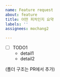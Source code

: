 ```yaml
---
name: Feature request
about: feature
title: 어떤 피처인지 요약
labels: ''
assignees: mochang2

---
```


- [ ] TODO1
  - detail1
  - detail2

(폴더 구조는 PR에서 추가)
